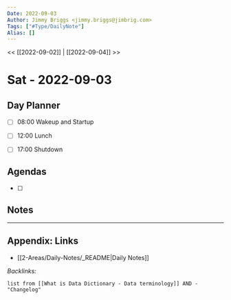 ```yaml
---
Date: 2022-09-03
Author: Jimmy Briggs <jimmy.briggs@jimbrig.com>
Tags: ["#Type/DailyNote"]
Alias: []
---
```


<< [[2022-09-02]] | [[2022-09-04]] >>

# Sat - 2022-09-03

## Day Planner

- [ ] 08:00 Wakeup and Startup
- [ ] 12:00 Lunch
- [ ] 17:00 Shutdown


## Agendas

- [ ] 

## Notes


***

## Appendix: Links

- [[2-Areas/Daily-Notes/_README|Daily Notes]]

*Backlinks:*

```dataview
list from [[What is Data Dictionary - Data terminology]] AND -"Changelog"
```